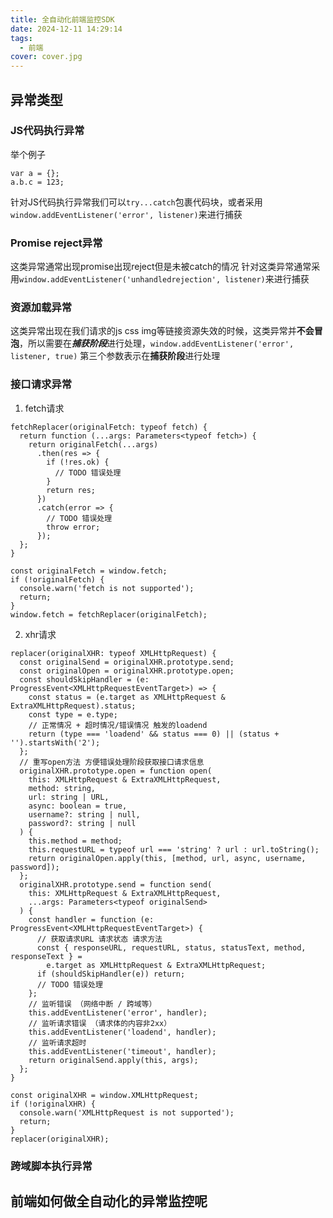 ```yaml
---
title: 全自动化前端监控SDK
date: 2024-12-11 14:29:14
tags: 
  - 前端
cover: cover.jpg
---
```


## 异常类型
### JS代码执行异常
举个例子
```
var a = {};
a.b.c = 123;
```
针对JS代码执行异常我们可以`try...catch`包裹代码块，或者采用`window.addEventListener('error', listener)`来进行捕获

### Promise reject异常
这类异常通常出现promise出现reject但是未被catch的情况
针对这类异常通常采用`window.addEventListener('unhandledrejection', listener)`来进行捕获

### 资源加载异常
这类异常出现在我们请求的js css img等链接资源失效的时候，这类异常并**不会冒泡**，所以需要在***捕获阶段***进行处理，`window.addEventListener('error', listener, true)` 第三个参数表示在**捕获阶段**进行处理

### 接口请求异常
1. fetch请求
```
fetchReplacer(originalFetch: typeof fetch) {
  return function (...args: Parameters<typeof fetch>) {
    return originalFetch(...args)
      .then(res => {
        if (!res.ok) {
          // TODO 错误处理
        }
        return res;
      })
      .catch(error => {
        // TODO 错误处理
        throw error;
      });
  };
}

const originalFetch = window.fetch;
if (!originalFetch) {
  console.warn('fetch is not supported');
  return;
}
window.fetch = fetchReplacer(originalFetch);
```

2. xhr请求
```
replacer(originalXHR: typeof XMLHttpRequest) {
  const originalSend = originalXHR.prototype.send;
  const originalOpen = originalXHR.prototype.open;
  const shouldSkipHandler = (e: ProgressEvent<XMLHttpRequestEventTarget>) => {
    const status = (e.target as XMLHttpRequest & ExtraXMLHttpRequest).status;
    const type = e.type;
    // 正常情况 + 超时情况/错误情况 触发的loadend
    return (type === 'loadend' && status === 0) || (status + '').startsWith('2');
  };
  // 重写open方法 方便错误处理阶段获取接口请求信息
  originalXHR.prototype.open = function open(
    this: XMLHttpRequest & ExtraXMLHttpRequest,
    method: string,
    url: string | URL,
    async: boolean = true,
    username?: string | null,
    password?: string | null
  ) {
    this.method = method;
    this.requestURL = typeof url === 'string' ? url : url.toString();
    return originalOpen.apply(this, [method, url, async, username, password]);
  };
  originalXHR.prototype.send = function send(
    this: XMLHttpRequest & ExtraXMLHttpRequest,
    ...args: Parameters<typeof originalSend>
  ) {
    const handler = function (e: ProgressEvent<XMLHttpRequestEventTarget>) {
      // 获取请求URL 请求状态 请求方法 
      const { responseURL, requestURL, status, statusText, method, responseText } =
        e.target as XMLHttpRequest & ExtraXMLHttpRequest;
      if (shouldSkipHandler(e)) return;
      // TODO 错误处理
    };
    // 监听错误 （网络中断 / 跨域等）
    this.addEventListener('error', handler);
    // 监听请求错误 （请求体的内容非2xx）
    this.addEventListener('loadend', handler);
    // 监听请求超时
    this.addEventListener('timeout', handler);
    return originalSend.apply(this, args);
  };
}

const originalXHR = window.XMLHttpRequest;
if (!originalXHR) {
  console.warn('XMLHttpRequest is not supported');
  return;
}
replacer(originalXHR);
```

### 跨域脚本执行异常


## 前端如何做全自动化的异常监控呢
